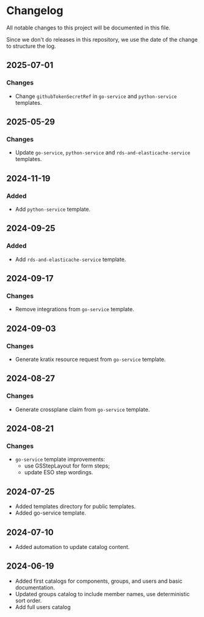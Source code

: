 # Changelog

All notable changes to this project will be documented in this file.

Since we don't do releases in this repository, we use the date of the
change to structure the log.

## 2025-07-01

### Changes

- Change `githubTokenSecretRef` in `go-service` and `python-service` templates.

## 2025-05-29

### Changes

- Update `go-service`, `python-service` and `rds-and-elasticache-service` templates.

## 2024-11-19

### Added

- Add `python-service` template.

## 2024-09-25

### Added

- Add `rds-and-elasticache-service` template.

## 2024-09-17

### Changes

- Remove integrations from `go-service` template.

## 2024-09-03

### Changes

- Generate kratix resource request from `go-service` template.

## 2024-08-27

### Changes

- Generate crossplane claim from `go-service` template.

## 2024-08-21

### Changes

- `go-service` template improvements:
  - use GSStepLayout for form steps;
  - update ESO step wordings.

## 2024-07-25

- Added templates directory for public templates.
- Added go-service template.

## 2024-07-10

- Added automation to update catalog content.

## 2024-06-19

- Added first catalogs for components, groups, and users and basic documentation.
- Updated groups catalog to include member names, use deterministic sort order.
- Add full users catalog
